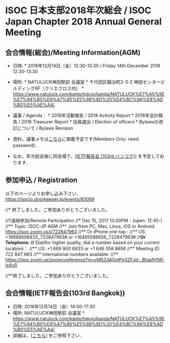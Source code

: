 # ISOC 日本支部2018年次総会 / ISOC Japan Chapter 2018 Annual General Meeting

## 会合情報(総会)/Meeting Information(AGM)
*  日時: 
       * 2018年12月14日（金）12:30-13:30 / Friday 14th December 2018 12:30-13:30
*  場所: 
       *  NATULUCK神田駅前 会議室
       *  千代田区鍛冶町2-3-2 神田センタービルディング6F（クリエクロス内）
       *  https://www.natuluck.com/kanto/tokyo/kanda/NATULUCK%E7%A5%9E%E7%94%B0%E9%A7%85%E5%89%8D%20%E4%BC%9A%E8%AD%B0%E5%AE%A4/
*  議事 / Agenda： 
       *  2018年活動報告 / 2018 Activity Report
       *  2018年会計報告 / 2018 Treasurer Report
       *  役員選出 / Election of officers
       *  Bylawsの改訂について / Bylaws Revision

*  資料，議事メモは[こちら](http://www.isoc.jp/members/wiki.cgi?page=2018AGM)に掲載予定です(Members Only: need password)．
*  なお，年次総会後に同会場で，[[IETF報告会 (103rd バンコク)](IETF103Update)] を予定しております．

## 参加申込 / Registration
以下のページよりお申し込み下さい．
https://isocjp.doorkeeper.jp/events/83099

//* 終了しました。ご参加ありがとうございました。

//!!遠隔参加/Remote Participation
//* Dec 15, 2017 13:00PM - (open: 12:45-)
//** Topic: ISOC-JP AGM
//** Join from PC, Mac, Linux, iOS or Android: https://isoc.zoom.us/j/722847963
//** Or iPhone one-tap :
//**    US: +16699006833,,722847963#  or +16465588656,,722847963#
//**Or Telephone:
//**    Dial(for higher quality, dial a number based on your current location)：
//**        US: +1 669 900 6833  or +1 646 558 8656
//**    Meeting ID: 722 847 963
//**    International numbers available:
//** https://isoc.zoom.us/zoomconference?m=vM5ZdAGnlPp3ZFJd-_BtqafH1W-lxAo5

//**終了しました。ご参加ありがとうございました。

## 会合情報(IETF報告会(103rd Bangkok))
*  日時: 2018年12月14日（金）14:00-17:30
*  場所: NATULUCK神田駅前 会議室
       *  https://www.natuluck.com/kanto/tokyo/kanda/NATULUCK%E7%A5%9E%E7%94%B0%E9%A7%85%E5%89%8D%20%E4%BC%9A%E8%AD%B0%E5%AE%A4/
*  詳細は，[[こちら](IETF103Update)] をご参照下さい．

